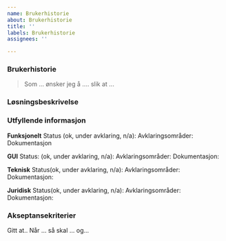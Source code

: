 ```yaml
---
name: Brukerhistorie
about: Brukerhistorie
title: ''
labels: Brukerhistorie
assignees: ''

---
```


### Brukerhistorie
> Som ...
> ønsker jeg å ....
> slik at ...

### Løsningsbeskrivelse

### Utfyllende informasjon

**Funksjonelt**
Status (ok, under avklaring, n/a):
Avklaringsområder:
Dokumentasjon

**GUI**
Status: (ok, under avklaring, n/a):
Avklaringsområder:
Dokumentasjon:

**Teknisk**
Status(ok, under avklaring, n/a):
Avklaringsområder:
Dokumentasjon:

**Juridisk**
Status(ok, under avklaring, n/a):
Avklaringsområder:
Dokumentasjon:

### Akseptansekriterier
Gitt at..
Når ...
så skal ... 
og... 


